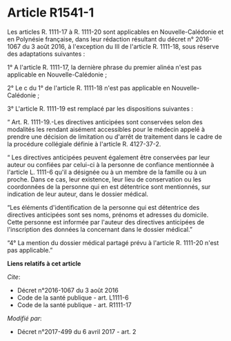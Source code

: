 # Article R1541-1

Les articles R. 1111-17 à R. 1111-20 sont applicables en Nouvelle-Calédonie et en Polynésie française, dans leur rédaction
résultant du décret n° 2016-1067 du 3 août 2016, à l'exception du III de l'article R. 1111-18, sous réserve des adaptations
suivantes :

1° A l'article R. 1111-17, la dernière phrase du premier alinéa n'est pas applicable en Nouvelle-Calédonie ;

2° Le c du 1° de l'article R. 1111-18 n'est pas applicable en Nouvelle-Calédonie ;

3° L'article R. 1111-19 est remplacé par les dispositions suivantes :

“ Art. R. 1111-19.-Les directives anticipées sont conservées selon des modalités les rendant aisément accessibles pour le
médecin appelé à prendre une décision de limitation ou d'arrêt de traitement dans le cadre de la procédure collégiale définie
à l'article R. 4127-37-2.

“ Les directives anticipées peuvent également être conservées par leur auteur ou confiées par celui-ci à la personne de
confiance mentionnée à l'article L. 1111-6 qu'il a désignée ou à un membre de la famille ou à un proche. Dans ce cas, leur
existence, leur lieu de conservation ou les coordonnées de la personne qui en est détentrice sont mentionnés, sur indication
de leur auteur, dans le dossier médical.

“Les éléments d'identification de la personne qui est détentrice des directives anticipées sont ses noms, prénoms et adresses
du domicile. Cette personne est informée par l'auteur des directives anticipées de l'inscription des données la concernant
dans le dossier médical.”

“4° La mention du dossier médical partagé prévu à l'article R. 1111-20 n'est pas applicable.”

**Liens relatifs à cet article**

_Cite_:

  - Décret n°2016-1067 du 3 août 2016
  - Code de la santé publique - art. L1111-6
  - Code de la santé publique - art. R1111-17

_Modifié par_:

  - Décret n°2017-499 du 6 avril 2017 - art. 2
